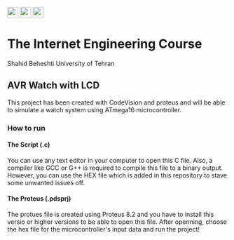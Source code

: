 <img src="https://img.shields.io/badge/version-1.0.0-success?style=flat" height=25px href="#"/> <img src="https://img.shields.io/badge/language-C-blue?style=flat" height=25px href="#"/> <img src="https://img.shields.io/badge/chip-ATMega16-orange?style=flat" height=25px href="#"/>

# The Internet Engineering Course
Shahid Beheshti University of Tehran

## AVR Watch with LCD
This project has been created with CodeVision and proteus and will be able to simulate a watch system using ATmega16 microcontroller.

### How to run
#### The Script (.c)
You can use any text editor in your computer to open this C file. Also, a compiler like GCC or G++ is required to compile this file to a binary output. However, you can use the HEX file which is added in this repository to stave some unwanted issues off.

#### The Proteus (.pdsprj)
The protues file is created using Proteus 8.2 and you have to install this versio or higher versions to be able to open this file. After openning, choose the hex file for the microcontroller's input data and run the project!

